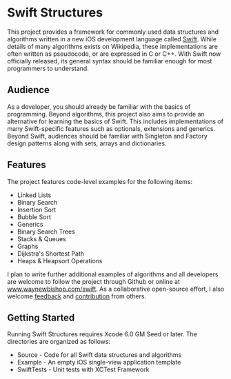 Swift Structures
====================

This project provides a framework for commonly used data structures and algorithms written in a new iOS development language called <a href="http://developer.apple.com/swift" target="_blank">Swift</a>. While details of many algorithms exists on Wikipedia, these implementations are often written as pseudocode, or are expressed in C or C++. With Swift now officially released, its general syntax should be familiar enough for most programmers to understand.  


Audience
---------------------

As a developer, you should already be familiar with the basics of programming. Beyond algorithms, this project also aims to provide an alternative for learning the basics of Swift. This includes implementations of many Swift-specific features such as optionals, extensions and generics. Beyond Swift, audiences should be familiar with Singleton and Factory design patterns along with sets, arrays and dictionaries. 


Features
--------------------

The project features code-level examples for the following items:

+ Linked Lists
+ Binary Search
+ Insertion Sort
+ Bubble Sort
+ Generics
+ Binary Search Trees
+ Stacks & Queues
+ Graphs
+ Dijkstra's Shortest Path
+ Heaps & Heapsort Operations

I plan to write further additional examples of algorithms and all developers are welcome to follow the project through Github or online at <a href="http://www.waynewbishop.com/swift" target="_blank">www.waynewbishop.com/swift</a>. As a collaborative open-source effort, I also welcome <a href="https://twitter.com/waynewbishop" target="_blank">feedback</a> and <a href="https://help.github.com/articles/be-social" target="_blank">contribution</a> from others. 


Getting Started
--------------------

Running Swift Structures requires Xcode 6.0 GM Seed or later. The directories are organized as follows:

+ Source - Code for all Swift data structures and algorithms
+ Example - An empty iOS single-view application template
+ SwiftTests - Unit tests with XCTest Framework

